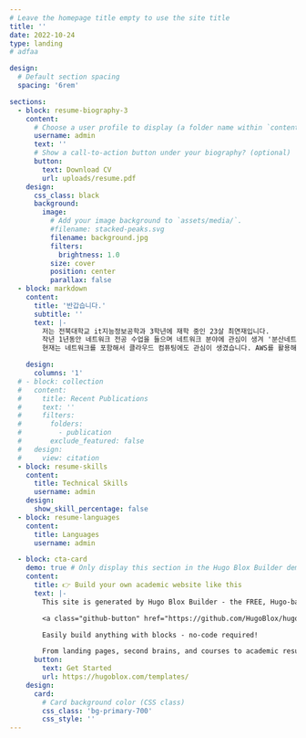 ```yaml
---
# Leave the homepage title empty to use the site title
title: ''
date: 2022-10-24
type: landing
# adfaa

design:
  # Default section spacing
  spacing: '6rem'

sections:
  - block: resume-biography-3
    content:
      # Choose a user profile to display (a folder name within `content/authors/`)
      username: admin
      text: ''
      # Show a call-to-action button under your biography? (optional)
      button:
        text: Download CV
        url: uploads/resume.pdf
    design:
      css_class: black
      background:
        image:
          # Add your image background to `assets/media/`.
          #filename: stacked-peaks.svg
          filename: background.jpg
          filters:
            brightness: 1.0
          size: cover
          position: center
          parallax: false
  - block: markdown
    content:
      title: '반갑습니다.'
      subtitle: ''
      text: |-
        저는 전북대학교 it지능정보공학과 3학년에 재학 중인 23살 최연재입니다.
        작년 1년동안 네트워크 전공 수업을 들으며 네트워크 분야에 관심이 생겨 '분산네트워크 연구실'에 들어갔습니다. 그곳에서 통신과 네트워크분야를 공부하며 다양한 네트워크 기술과 관련된 연구 경험을 쌓았습니다. 저와 목표가 같은 동기들과 ccna자격증 공부도 진행하였습니다.
        현재는 네트워크를 포함해서 클라우드 컴퓨팅에도 관심이 생겼습니다. AWS를 활용해 인프라를 구축하고 관리하는 프로젝트를 진행해볼 것이며, 경험을 바탕으로 실무에서도 네트워크 및 클라우드 환경에서 안정적이고 효율적인 시스템을 구축하고 유지할 수 있는 능력을 기르고자 합니다.

    design:
      columns: '1'
  # - block: collection
  #   content:
  #     title: Recent Publications
  #     text: ''
  #     filters:
  #       folders:
  #         - publication
  #       exclude_featured: false
  #   design:
  #     view: citation
  - block: resume-skills
    content:
      title: Technical Skills
      username: admin
    design:
      show_skill_percentage: false
  - block: resume-languages
    content:
      title: Languages
      username: admin

  - block: cta-card
    demo: true # Only display this section in the Hugo Blox Builder demo site
    content:
      title: 👉 Build your own academic website like this
      text: |-
        This site is generated by Hugo Blox Builder - the FREE, Hugo-based open source website builder trusted by 250,000+ academics like you.

        <a class="github-button" href="https://github.com/HugoBlox/hugo-blox-builder" data-color-scheme="no-preference: light; light: light; dark: dark;" data-icon="octicon-star" data-size="large" data-show-count="true" aria-label="Star HugoBlox/hugo-blox-builder on GitHub">Star</a>

        Easily build anything with blocks - no-code required!

        From landing pages, second brains, and courses to academic resumés, conferences, and tech blogs.
      button:
        text: Get Started
        url: https://hugoblox.com/templates/
    design:
      card:
        # Card background color (CSS class)
        css_class: 'bg-primary-700'
        css_style: ''
---
```

